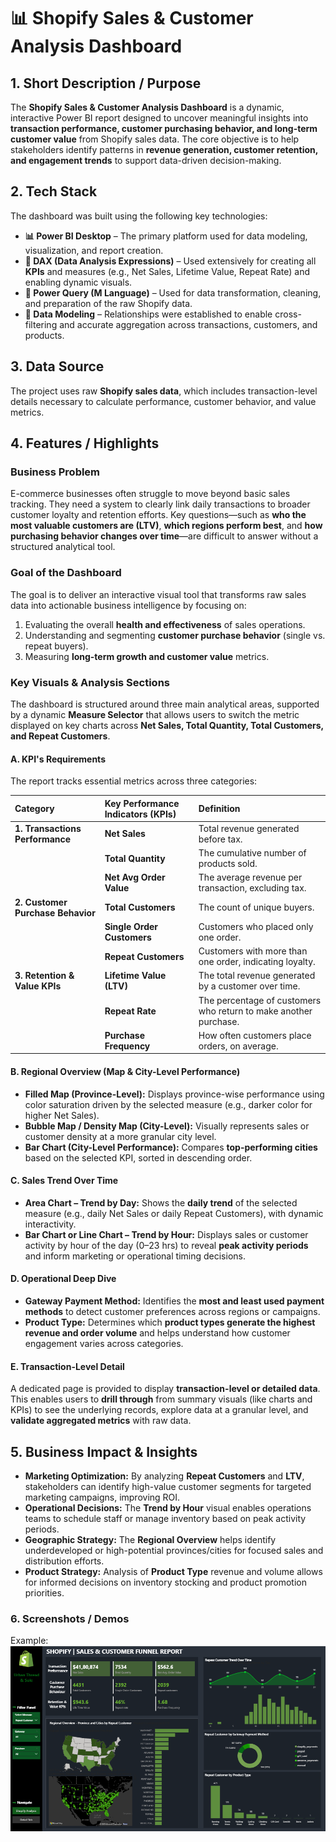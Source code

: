 
# 📊 Shopify Sales & Customer Analysis Dashboard

## 1. Short Description / Purpose

The **Shopify Sales & Customer Analysis Dashboard** is a dynamic, interactive Power BI report designed to uncover meaningful insights into **transaction performance, customer purchasing behavior, and long-term customer value** from Shopify sales data. The core objective is to help stakeholders identify patterns in **revenue generation, customer retention, and engagement trends** to support data-driven decision-making.


## 2. Tech Stack

The dashboard was built using the following key technologies:

* **📊 Power BI Desktop** – The primary platform used for data modeling, visualization, and report creation.
* **🧠 DAX (Data Analysis Expressions)** – Used extensively for creating all **KPIs** and measures (e.g., Net Sales, Lifetime Value, Repeat Rate) and enabling dynamic visuals.
* **📂 Power Query (M Language)** – Used for data transformation, cleaning, and preparation of the raw Shopify data.
* **📝 Data Modeling** – Relationships were established to enable cross-filtering and accurate aggregation across transactions, customers, and products.


## 3. Data Source

The project uses raw **Shopify sales data**, which includes transaction-level details necessary to calculate performance, customer behavior, and value metrics.


## 4. Features / Highlights

### Business Problem
E-commerce businesses often struggle to move beyond basic sales tracking. They need a system to clearly link daily transactions to broader customer loyalty and retention efforts. Key questions—such as **who the most valuable customers are (LTV)**, **which regions perform best**, and **how purchasing behavior changes over time**—are difficult to answer without a structured analytical tool.

### Goal of the Dashboard
The goal is to deliver an interactive visual tool that transforms raw sales data into actionable business intelligence by focusing on:
1.  Evaluating the overall **health and effectiveness** of sales operations.
2.  Understanding and segmenting **customer purchase behavior** (single vs. repeat buyers).
3.  Measuring **long-term growth and customer value** metrics.

### Key Visuals & Analysis Sections

The dashboard is structured around three main analytical areas, supported by a dynamic **Measure Selector** that allows users to switch the metric displayed on key charts across **Net Sales, Total Quantity, Total Customers, and Repeat Customers**.

#### A. KPI's Requirements

The report tracks essential metrics across three categories:

| Category | Key Performance Indicators (KPIs) | Definition |
| :--- | :--- | :--- |
| **1. Transactions Performance** | **Net Sales** | Total revenue generated before tax. |
| | **Total Quantity** | The cumulative number of products sold. |
| | **Net Avg Order Value** | The average revenue per transaction, excluding tax. |
| **2. Customer Purchase Behavior** | **Total Customers** | The count of unique buyers. |
| | **Single Order Customers** | Customers who placed only one order. |
| | **Repeat Customers** | Customers with more than one order, indicating loyalty. |
| **3. Retention & Value KPIs** | **Lifetime Value (LTV)** | The total revenue generated by a customer over time. |
| | **Repeat Rate** | The percentage of customers who return to make another purchase. |
| | **Purchase Frequency** | How often customers place orders, on average. |

#### B. Regional Overview (Map & City-Level Performance)

* **Filled Map (Province-Level):** Displays province-wise performance using color saturation driven by the selected measure (e.g., darker color for higher Net Sales).
* **Bubble Map / Density Map (City-Level):** Visually represents sales or customer density at a more granular city level.
* **Bar Chart (City-Level Performance):** Compares **top-performing cities** based on the selected KPI, sorted in descending order.

#### C. Sales Trend Over Time

* **Area Chart – Trend by Day:** Shows the **daily trend** of the selected measure (e.g., daily Net Sales or daily Repeat Customers), with dynamic interactivity.
* **Bar Chart or Line Chart – Trend by Hour:** Displays sales or customer activity by hour of the day (0–23 hrs) to reveal **peak activity periods** and inform marketing or operational timing decisions.

#### D. Operational Deep Dive

* **Gateway Payment Method:** Identifies the **most and least used payment methods** to detect customer preferences across regions or campaigns.
* **Product Type:** Determines which **product types generate the highest revenue and order volume** and helps understand how customer engagement varies across categories.

#### E. Transaction-Level Detail

A dedicated page is provided to display **transaction-level or detailed data**. This enables users to **drill through** from summary visuals (like charts and KPIs) to see the underlying records, explore data at a granular level, and **validate aggregated metrics** with raw data.


## 5. Business Impact & Insights

* **Marketing Optimization:** By analyzing **Repeat Customers** and **LTV**, stakeholders can identify high-value customer segments for targeted marketing campaigns, improving ROI.
* **Operational Decisions:** The **Trend by Hour** visual enables operations teams to schedule staff or manage inventory based on peak activity periods.
* **Geographic Strategy:** The **Regional Overview** helps identify underdeveloped or high-potential provinces/cities for focused sales and distribution efforts.
* **Product Strategy:** Analysis of **Product Type** revenue and volume allows for informed decisions on inventory stocking and product promotion priorities.

### 6.	Screenshots / Demos
Example: ![Dashboard Preview](https://github.com/satvikparakh18/shopify_dashboard/blob/main/screenshot%20of%20shopify%20dashboard.png)
